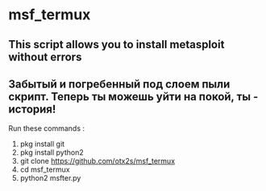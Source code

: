 # msf_termux
## This script allows you to install metasploit without errors
## Забытый и погребенный под слоем пыли скрипт. Теперь ты можешь уйти на покой, ты - история!
Run these commands :

1. pkg install git
2. pkg install python2
3. git clone https://github.com/otx2s/msf_termux
4. cd msf_termux
5. python2 msfter.py
